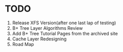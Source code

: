 # TODO

1. Release XFS Version(after one last lap of testing)
2. B+ Tree Layer Algorithms Review
3. Add B+ Tree Tutorial Pages from the archived site
4. Cache Layer Redesigning
5. Road Map
